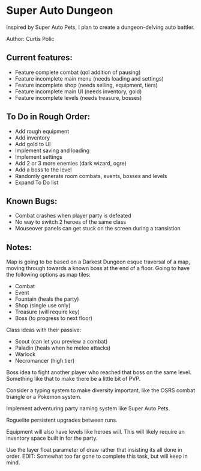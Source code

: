 # Super Auto Dungeon
Inspired by Super Auto Pets, I plan to create a dungeon-delving auto battler.

Author: Curtis Polic

## Current features:
- Feature complete combat (qol addition of pausing)
- Feature incomplete main menu (needs loading and settings)
- Feature incomplete shop (needs selling, equipment, tiers)
- Feature incomplete main UI (needs inventory, gold)
- Feature incomplete levels (needs treasure, bosses)

## To Do in Rough Order:
- Add rough equipment
- Add inventory
- Add gold to UI
- Implement saving and loading
- Implement settings
- Add 2 or 3 more enemies (dark wizard, ogre)
- Add a boss to the level
- Randomly generate room combats, events, bosses and levels
- Expand To Do list

## Known Bugs:
- Combat crashes when player party is defeated
- No way to switch 2 heroes of the same class
- Mouseover panels can get stuck on the screen during a transistion

## Notes:

Map is going to be based on a Darkest Dungeon esque traversal of a map, moving through towards a known boss at the end of a floor. 
Going to have the following options as map tiles:
- Combat
- Event
- Fountain (heals the party)
- Shop (single use only)
- Treasure (will require key)
- Boss (to progress to next floor)

Class ideas with their passive:
- Scout (can let you preview a combat)
- Paladin (heals when he melee attacks)
- Warlock
- Necromancer (high tier)

Boss idea to fight another player who reached that boss on the same level. Something like that to make there be a little bit of PVP.

Consider a typing system to make diversity important, like the OSRS combat triangle or a Pokemon system.

Implement adventuring party naming system like Super Auto Pets.

Roguelite persistent upgrades between runs.

Equipment will also have levels like heroes will. This will likely require an inventory space built in for the party.

Use the layer float parameter of draw rather that insisting its all done in order.
EDIT: Somewhat too far gone to complete this task, but will keep in mind.